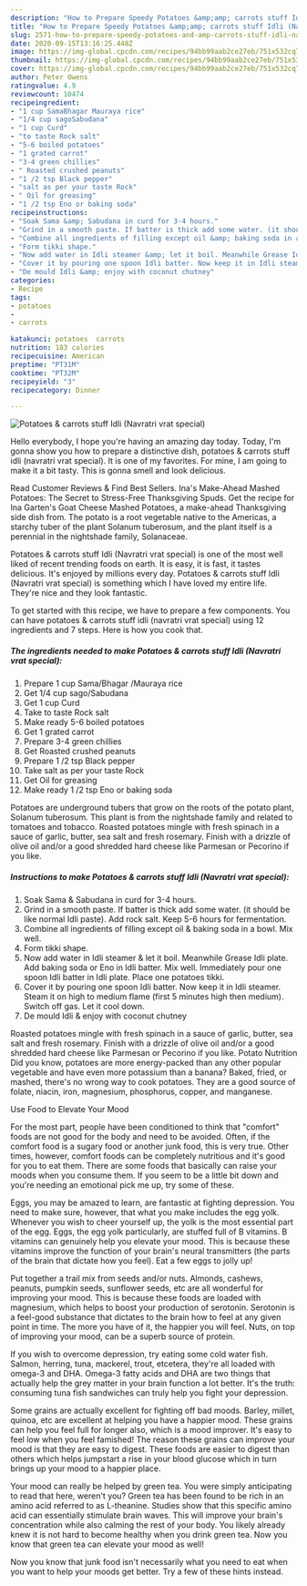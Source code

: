 ```yaml
---
description: "How to Prepare Speedy Potatoes &amp;amp; carrots stuff Idli (Navratri vrat special)"
title: "How to Prepare Speedy Potatoes &amp;amp; carrots stuff Idli (Navratri vrat special)"
slug: 2571-how-to-prepare-speedy-potatoes-and-amp-carrots-stuff-idli-navratri-vrat-special
date: 2020-09-15T13:16:25.448Z
image: https://img-global.cpcdn.com/recipes/94bb99aab2ce27eb/751x532cq70/potatoes-carrots-stuff-idli-navratri-vrat-special-recipe-main-photo.jpg
thumbnail: https://img-global.cpcdn.com/recipes/94bb99aab2ce27eb/751x532cq70/potatoes-carrots-stuff-idli-navratri-vrat-special-recipe-main-photo.jpg
cover: https://img-global.cpcdn.com/recipes/94bb99aab2ce27eb/751x532cq70/potatoes-carrots-stuff-idli-navratri-vrat-special-recipe-main-photo.jpg
author: Peter Owens
ratingvalue: 4.9
reviewcount: 10474
recipeingredient:
- "1 cup SamaBhagar Mauraya rice"
- "1/4 cup sagoSabudana"
- "1 cup Curd"
- "to taste Rock salt"
- "5-6 boiled potatoes"
- "1 grated carrot"
- "3-4 green chillies"
- " Roasted crushed peanuts"
- "1 /2 tsp Black pepper"
- "salt as per your taste Rock"
- " Oil for greasing"
- "1 /2 tsp Eno or baking soda"
recipeinstructions:
- "Soak Sama &amp; Sabudana in curd for 3-4 hours."
- "Grind in a smooth paste. If batter is thick add some water. (it should be like normal Idli paste). Add rock salt. Keep 5-6 hours for fermentation."
- "Combine all ingredients of filling except oil &amp; baking soda in a bowl. Mix well."
- "Form tikki shape."
- "Now add water in Idli steamer &amp; let it boil. Meanwhile Grease Idli plate. Add baking soda or Eno in Idli batter. Mix well. Immediately pour one spoon Idli batter in Idli plate. Place one potatoes tikki."
- "Cover it by pouring one spoon Idli batter. Now keep it in Idli steamer. Steam it on high to medium flame (first 5 minutes high then medium). Switch off gas. Let it cool down."
- "De mould Idli &amp; enjoy with coconut chutney"
categories:
- Recipe
tags:
- potatoes
- 
- carrots

katakunci: potatoes  carrots 
nutrition: 183 calories
recipecuisine: American
preptime: "PT31M"
cooktime: "PT32M"
recipeyield: "3"
recipecategory: Dinner

---
```



![Potatoes &amp; carrots stuff Idli (Navratri vrat special)](https://img-global.cpcdn.com/recipes/94bb99aab2ce27eb/751x532cq70/potatoes-carrots-stuff-idli-navratri-vrat-special-recipe-main-photo.jpg)

Hello everybody, I hope you're having an amazing day today. Today, I'm gonna show you how to prepare a distinctive dish, potatoes &amp; carrots stuff idli (navratri vrat special). It is one of my favorites. For mine, I am going to make it a bit tasty. This is gonna smell and look delicious.

Read Customer Reviews &amp; Find Best Sellers. Ina&#39;s Make-Ahead Mashed Potatoes: The Secret to Stress-Free Thanksgiving Spuds. Get the recipe for Ina Garten&#39;s Goat Cheese Mashed Potatoes, a make-ahead Thanksgiving side dish from. The potato is a root vegetable native to the Americas, a starchy tuber of the plant Solanum tuberosum, and the plant itself is a perennial in the nightshade family, Solanaceae.

Potatoes &amp; carrots stuff Idli (Navratri vrat special) is one of the most well liked of recent trending foods on earth. It is easy, it is fast, it tastes delicious. It's enjoyed by millions every day. Potatoes &amp; carrots stuff Idli (Navratri vrat special) is something which I have loved my entire life. They're nice and they look fantastic.


To get started with this recipe, we have to prepare a few components. You can have potatoes &amp; carrots stuff idli (navratri vrat special) using 12 ingredients and 7 steps. Here is how you cook that.

<!--inarticleads1-->

##### The ingredients needed to make Potatoes &amp; carrots stuff Idli (Navratri vrat special):

1. Prepare 1 cup Sama/Bhagar /Mauraya rice
1. Get 1/4 cup sago/Sabudana
1. Get 1 cup Curd
1. Take to taste Rock salt
1. Make ready 5-6 boiled potatoes
1. Get 1 grated carrot
1. Prepare 3-4 green chillies
1. Get  Roasted crushed peanuts
1. Prepare 1 /2 tsp Black pepper
1. Take salt as per your taste Rock
1. Get  Oil for greasing
1. Make ready 1 /2 tsp Eno or baking soda


Potatoes are underground tubers that grow on the roots of the potato plant, Solanum tuberosum. This plant is from the nightshade family and related to tomatoes and tobacco. Roasted potatoes mingle with fresh spinach in a sauce of garlic, butter, sea salt and fresh rosemary. Finish with a drizzle of olive oil and/or a good shredded hard cheese like Parmesan or Pecorino if you like. 

<!--inarticleads2-->

##### Instructions to make Potatoes &amp; carrots stuff Idli (Navratri vrat special):

1. Soak Sama &amp; Sabudana in curd for 3-4 hours.
1. Grind in a smooth paste. If batter is thick add some water. (it should be like normal Idli paste). Add rock salt. Keep 5-6 hours for fermentation.
1. Combine all ingredients of filling except oil &amp; baking soda in a bowl. Mix well.
1. Form tikki shape.
1. Now add water in Idli steamer &amp; let it boil. Meanwhile Grease Idli plate. Add baking soda or Eno in Idli batter. Mix well. Immediately pour one spoon Idli batter in Idli plate. Place one potatoes tikki.
1. Cover it by pouring one spoon Idli batter. Now keep it in Idli steamer. Steam it on high to medium flame (first 5 minutes high then medium). Switch off gas. Let it cool down.
1. De mould Idli &amp; enjoy with coconut chutney


Roasted potatoes mingle with fresh spinach in a sauce of garlic, butter, sea salt and fresh rosemary. Finish with a drizzle of olive oil and/or a good shredded hard cheese like Parmesan or Pecorino if you like. Potato Nutrition Did you know, potatoes are more energy-packed than any other popular vegetable and have even more potassium than a banana? Baked, fried, or mashed, there&#39;s no wrong way to cook potatoes. They are a good source of folate, niacin, iron, magnesium, phosphorus, copper, and manganese. 

Use Food to Elevate Your Mood


For the most part, people have been conditioned to think that "comfort" foods are not good for the body and need to be avoided. Often, if the comfort food is a sugary food or another junk food, this is very true. Other times, however, comfort foods can be completely nutritious and it's good for you to eat them. There are some foods that basically can raise your moods when you consume them. If you seem to be a little bit down and you're needing an emotional pick me up, try some of these.

Eggs, you may be amazed to learn, are fantastic at fighting depression. You need to make sure, however, that what you make includes the egg yolk. Whenever you wish to cheer yourself up, the yolk is the most essential part of the egg. Eggs, the egg yolk particularly, are stuffed full of B vitamins. B vitamins can genuinely help you elevate your mood. This is because these vitamins improve the function of your brain's neural transmitters (the parts of the brain that dictate how you feel). Eat a few eggs to jolly up!

Put together a trail mix from seeds and/or nuts. Almonds, cashews, peanuts, pumpkin seeds, sunflower seeds, etc are all wonderful for improving your mood. This is because these foods are loaded with magnesium, which helps to boost your production of serotonin. Serotonin is a feel-good substance that dictates to the brain how to feel at any given point in time. The more you have of it, the happier you will feel. Nuts, on top of improving your mood, can be a superb source of protein.

If you wish to overcome depression, try eating some cold water fish. Salmon, herring, tuna, mackerel, trout, etcetera, they're all loaded with omega-3 and DHA. Omega-3 fatty acids and DHA are two things that actually help the grey matter in your brain function a lot better. It's the truth: consuming tuna fish sandwiches can truly help you fight your depression. 

Some grains are actually excellent for fighting off bad moods. Barley, millet, quinoa, etc are excellent at helping you have a happier mood. These grains can help you feel full for longer also, which is a mood improver. It's easy to feel low when you feel famished! The reason these grains can improve your mood is that they are easy to digest. These foods are easier to digest than others which helps jumpstart a rise in your blood glucose which in turn brings up your mood to a happier place.

Your mood can really be helped by green tea. You were simply anticipating to read that here, weren't you? Green tea has been found to be rich in an amino acid referred to as L-theanine. Studies show that this specific amino acid can essentially stimulate brain waves. This will improve your brain's concentration while also calming the rest of your body. You likely already knew it is not hard to become healthy when you drink green tea. Now you know that green tea can elevate your mood as well!

Now you know that junk food isn't necessarily what you need to eat when you want to help your moods get better. Try  a few  of  these  hints  instead.

